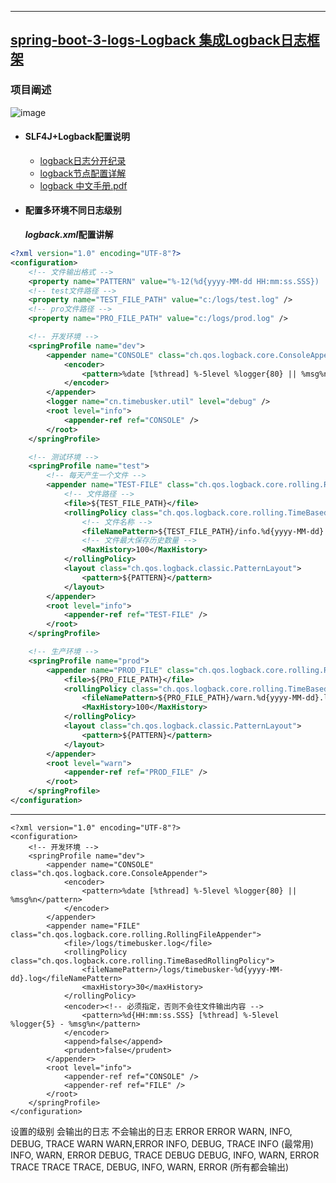 ----
## [spring-boot-3-logs-Logback 集成Logback日志框架](https://github.com/timebusker/spring-boot/tree/master/spring-boot-3-logs/spring-boot-3-logs-Logback/)

### 项目阐述
   ![image](https://github.com/timebusker/spring-boot/raw/master/static/spring-boot-3-logs/spring-boot-3-logs-Logback/Logback.png?raw=true)
 
 + #### SLF4J+Logback配置说明
   * [logback日志分开纪录](http://www.cnblogs.com/DeepLearing/p/5664941.html)</br>
   * [logback节点配置详解](http://www.cnblogs.com/DeepLearing/p/5663178.html)
   * [logback 中文手册.pdf](https://github.com/timebusker/spring-boot/raw/master/static/spring-boot-3-logs/spring-boot-3-logs-Logback/logback_cn.pdf?raw=true)
	
 + #### 配置多环境不同日志级别
	  ***logback.xml*配置讲解**
```xml
<?xml version="1.0" encoding="UTF-8"?>
<configuration>
	<!-- 文件输出格式 -->
	<property name="PATTERN" value="%-12(%d{yyyy-MM-dd HH:mm:ss.SSS}) |-%-5level [%thread] %c [%L] -| %msg%n" />
	<!-- test文件路径 -->
	<property name="TEST_FILE_PATH" value="c:/logs/test.log" />
	<!-- pro文件路径 -->
	<property name="PRO_FILE_PATH" value="c:/logs/prod.log" />

	<!-- 开发环境 -->
	<springProfile name="dev">
		<appender name="CONSOLE" class="ch.qos.logback.core.ConsoleAppender">
			<encoder>
				<pattern>%date [%thread] %-5level %logger{80} || %msg%n</pattern>
			</encoder>
		</appender>
		<logger name="cn.timebusker.util" level="debug" />
		<root level="info">
			<appender-ref ref="CONSOLE" />
		</root>
	</springProfile>

	<!-- 测试环境 -->
	<springProfile name="test">
		<!-- 每天产生一个文件 -->
		<appender name="TEST-FILE" class="ch.qos.logback.core.rolling.RollingFileAppender">
			<!-- 文件路径 -->
			<file>${TEST_FILE_PATH}</file>
			<rollingPolicy class="ch.qos.logback.core.rolling.TimeBasedRollingPolicy">
				<!-- 文件名称 -->
				<fileNamePattern>${TEST_FILE_PATH}/info.%d{yyyy-MM-dd}.log</fileNamePattern>
				<!-- 文件最大保存历史数量 -->
				<MaxHistory>100</MaxHistory>
			</rollingPolicy>
			<layout class="ch.qos.logback.classic.PatternLayout">
				<pattern>${PATTERN}</pattern>
			</layout>
		</appender>
		<root level="info">
			<appender-ref ref="TEST-FILE" />
		</root>
	</springProfile>

	<!-- 生产环境 -->
	<springProfile name="prod">
		<appender name="PROD_FILE" class="ch.qos.logback.core.rolling.RollingFileAppender">
			<file>${PRO_FILE_PATH}</file>
			<rollingPolicy class="ch.qos.logback.core.rolling.TimeBasedRollingPolicy">
				<fileNamePattern>${PRO_FILE_PATH}/warn.%d{yyyy-MM-dd}.log</fileNamePattern>
				<MaxHistory>100</MaxHistory>
			</rollingPolicy>
			<layout class="ch.qos.logback.classic.PatternLayout">
				<pattern>${PATTERN}</pattern>
			</layout>
		</appender>
		<root level="warn">
			<appender-ref ref="PROD_FILE" />
		</root>
	</springProfile>
</configuration>
```
	
----   

```$xslt
<?xml version="1.0" encoding="UTF-8"?>
<configuration>
	<!-- 开发环境 -->
	<springProfile name="dev">
		<appender name="CONSOLE" class="ch.qos.logback.core.ConsoleAppender">
			<encoder>
				<pattern>%date [%thread] %-5level %logger{80} || %msg%n</pattern>
			</encoder>
		</appender>
		<appender name="FILE" class="ch.qos.logback.core.rolling.RollingFileAppender">
			<file>/logs/timebusker.log</file>
			<rollingPolicy class="ch.qos.logback.core.rolling.TimeBasedRollingPolicy">
				<fileNamePattern>/logs/timebusker-%d{yyyy-MM-dd}.log</fileNamePattern>
				<maxHistory>30</maxHistory>
			</rollingPolicy>
			<encoder><!-- 必须指定，否则不会往文件输出内容 -->
				<pattern>%d{HH:mm:ss.SSS} [%thread] %-5level %logger{5} - %msg%n</pattern>
			</encoder>
			<append>false</append>
			<prudent>false</prudent>
		</appender>
		<root level="info">
			<appender-ref ref="CONSOLE" />
			<appender-ref ref="FILE" />
		</root>
	</springProfile>
</configuration>
```
设置的级别			会输出的日志							不会输出的日志
ERROR	  				ERROR						WARN, INFO, DEBUG, TRACE
WARN					WARN,ERROR					INFO, DEBUG, TRACE
INFO (最常用)		INFO, WARN, ERROR				DEBUG, TRACE
DEBUG				DEBUG, INFO, WARN, ERROR		TRACE
TRACE	TRACE, DEBUG, INFO, WARN, ERROR	(所有都会输出)